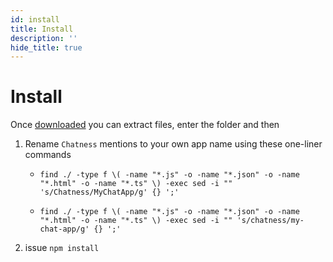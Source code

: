 ```yaml
---
id: install
title: Install
description: ''
hide_title: true
---
```


# Install

Once [downloaded](/app/download) you can extract files, enter the folder and then

1. Rename `Chatness` mentions to your own app name using these one-liner commands

   - `find ./ -type f \( -name "*.js" -o -name "*.json" -o -name "*.html" -o -name "*.ts" \) -exec sed -i "" 's/Chatness/MyChatApp/g' {} ';'`

   - `find ./ -type f \( -name "*.js" -o -name "*.json" -o -name "*.html" -o -name "*.ts" \) -exec sed -i "" 's/chatness/my-chat-app/g' {} ';'`

2. issue `npm install`
